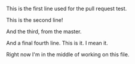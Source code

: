 This is the first line used for the pull request test.

This is the second line!

And the third, from the master.

And a final fourth line. This is it. I mean it.

Right now I'm in the middle of working on this file.